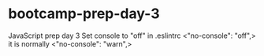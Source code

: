 # bootcamp-prep-day-3
JavaScript prep day 3
Set console to "off" in .eslintrc <"no-console": "off",> it is normally <"no-console": "warn",>
